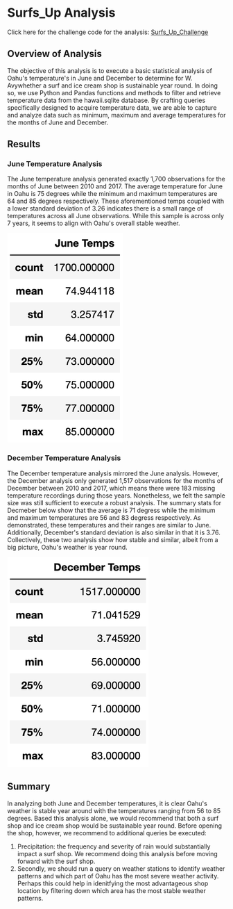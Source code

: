 # Surfs_Up Analysis

Click here for the challenge code for the analysis: [Surfs_Up_Challenge](https://github.com/jzaragoza21/surfs_up/blob/main/SurfsUp_Challenge.ipynb)

## Overview of Analysis

The objective of this analysis is to execute a basic statistical analysis of Oahu's temperature's in June and December to determine for W. Avywhether a surf and ice cream shop is sustainable year round. In doing so, we use Python and Pandas functions and methods to filter and retrieve temperature data from the hawaii.sqlite database. By crafting queries specifically designed to acquire temperature data, we are able to capture and analyze data such as minimum, maximum and average temperatures for the months of June and December.

## Results

### June Temperature Analysis

The June temperature analysis generated exactly 1,700 observations for the months of June between 2010 and 2017. The average temperature for June in Oahu is 75 degrees while the minimum and maximum temperatures are 64 and 85 degrees respectively. These aforementioned temps coupled with a lower standard deviation of 3.26 indicates there is a small range of temperatures across all June observations. While this sample is across only 7 years, it seems to align with Oahu's overall stable weather. 


![June Temperature Summary Stats](https://github.com/jzaragoza21/surfs_up/blob/main/Resources/June%20Temperature%20Summary%20Stats.png)


### December Temperature Analysis

The December temperature analysis mirrored the June analysis. However, the December analysis only generated 1,517 observations for the months of December between 2010 and 2017, which means there were 183 missing temperature recordings during those years. Nonetheless, we felt the sample size was still sufficient to execute a robust analysis. The summary stats for Decmeber below show that the average is 71 degress while the minimum and maximum temperatures are 56 and 83 degress respectively. As demonstrated, these temperatures and their ranges are similar to June. Additionally, December's standard deviation is also similar in that it is 3.76. Collectively, these two analysis show how stable and similar, albeit from a big picture, Oahu's weather is year round.


![December Temperature Summary Stats](https://github.com/jzaragoza21/surfs_up/blob/main/Resources/December%20Temperature%20Summary%20Stats.png)


## Summary

In analyzing both June and December temperatures, it is clear Oahu's weather is stable year around with the temperatures ranging from 56 to 85 degrees. Based this analysis alone, we would recommend that both a surf shop and ice cream shop would be sustainable year round. Before opening the shop, however, we recommend to additional queries be executed:

1. Precipitation: the frequency and severity of rain would substantially impact a surf shop. We recommend doing this analysis before moving forward with the surf shop.
2. Secondly, we should run a query on weather stations to identify weather patterns and which part of Oahu has the most severe weather activity. Perhaps this could help in idenitfying the most advantageous shop location by filtering down which area has the most stable weather patterns.
